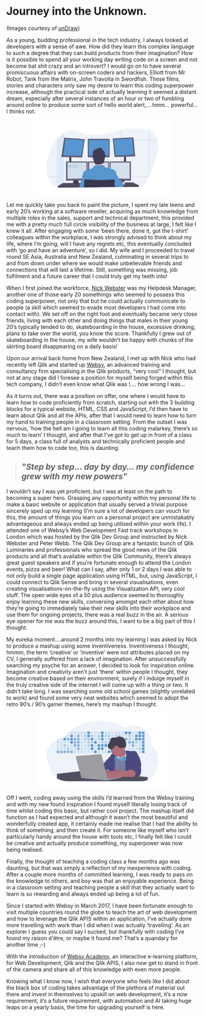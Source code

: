 # Journey into the Unknown.
(Images courtesy of <a href="https://undraw.co" target="_blank">unDraw</a>)

As a young, budding professional in the tech industry, I always looked at developers with a sense of awe. How did they learn this complex language to such a degree that they can build products from their imagination? How is it possible to spend all your working day writing code on a screen and not become bat shit crazy and an introvert? 
I would go on to have several promiscuous affairs with on-screen coders and hackers, Elliott from Mr Robot, Tank from the Matrix, John Travolta in Swordfish. These films, stories and characters only saw my desire to learn this coding superpower increase, although the practical side of actually learning it seemed a distant dream, especially after several instances of an hour or two of fumbling around online to produce some sort of hello world alert,….hmm… powerful…I thinks not.

<p align="center">
  <img src="https://github.com/WebsyIO/blog-posts/blob/master/undraw_programming_2svr.png?raw=true" alt="developer coding" height="200" align="middle"/>
</p>

Let me quickly take you back to paint the picture, I spent my late teens and early 20’s working at a software reseller, acquiring as much knowledge from multiple roles in the sales, support and technical department, this provided me with a pretty much full circle visibility of the business at large, I felt like I knew it all.
After engaging with some ‘been there, done it, got the t-shirt’ colleagues within the workplace, I was strongly advised to think about my life, where I’m going, will I have any regrets etc, this eventually concluded with ‘go and have an adventure’, so I did. My wife and I proceeded to travel round SE Asia, Australia and New Zealand, culminating in several trips to and from down under where we would make unbelievable friends and connections that will last a lifetime. Still, something was missing, job fulfilment and a future career that I could truly get my teeth into!

When I first joined the workforce, [Nick Webster](https://twitter.com/websy85) was my Helpdesk Manager, another one of those early 20 somethings who seemed to possess this coding superpower, not only that but he could actually communicate to people (a skill which seemed to evade most developers I had come into contact with). 
We set off on the right foot and eventually became very close friends, living with each other and doing things that males in their young 20’s typically tended to do, skateboarding in the house, excessive drinking, plans to take over the world, you know the score. Thankfully I grew out of skateboarding in the house, my wife wouldn’t be happy with chunks of the skirting board disappearing on a daily basis! 

Upon our arrival back home from New Zealand, I met up with Nick who had recently left Qlik and  started up [Websy](https://websy.io), an advanced training and consultancy firm specialising in the Qlik products, “very cool” I thought, but not at any stage did I foresee a position for myself being forged within this tech company, I didn’t even know what Qlik was !.... how wrong I was…

As it turns out, there was a position on offer, one where I would have to learn how to code proficiently from scratch, starting out with the 3 building blocks for a typical website, HTML, CSS and JavaScript, I’d then have to learn about Qlik and all the APIs, after that I would need to learn how to turn my hand to training people in a classroom setting. From the outset I was nervous, ‘how the hell am I going to learn all this coding malarkey, there’s so much to learn’ I thought, and after that I’ve got to get up in front of a class for 5 days, a class full of analysts and technically proficient people and teach them how to code too, this is daunting.

> ## *"Step by step… day by day… my confidence grew with my new powers"* 

I wouldn’t say I was yet proficient, but I was at least on the path to becoming a super hero.
Grasping any opportunity within my personal life to make a basic website or application that usually served a trivial purpose sincerely sped up my learning (I’m sure a lot of developers can vouch for this, the amount of things you learn on a personal project are unmistakably advantageous and always ended up being utilised within your work life). 
I attended one of Websy’s Web Development Fast track workshops in London which was hosted by the Qlik Dev Group and instructed by Nick Webster and Peter Webb. The Qlik Dev Group are a fantastic bunch of Qlik Luminaries and professionals who spread the good news of the Qlik products and all that’s available within the Qlik Community, there’s always great guest speakers and if you’re fortunate enough to attend the London events, pizza and beer! 
What can I say, after only 1 or 2 days I was able to not only build a single page application using HTML, but, using JavaScript, I could connect to Qlik Sense and bring in several visualisations, even creating visualisations-on-the-fly using the Visualization API, very cool stuff. The open wide eyes of a  50 plus audience seemed to thoroughly enjoy learning these new skills, conversing amongst each other about how they’re going to immediately take their new skills into their workplace and use them for ongoing projects, there was a real buzz in the air. A serious eye opener for me was the buzz around this, I want to be a big part of this I thought. 

My eureka moment….around 2 months into my learning I was asked by Nick to produce a mashup using some inventiveness. Inventiveness I thought, hmmm, the term ‘creative’ or ‘inventive’ were not attributes placed on my CV, I generally suffered from a lack of imagination. 
After unsuccessfully searching my psyche for an answer, I decided to look for inspiration online. Imagination and creativity aren’t just ‘there’ within people I thought, they become creative based on their environment, surely if I indulge myself in the truly creative side of the internet I will come up with a thing or two. It didn’t take long. I was searching some old school games (slightly unrelated to work) and found some very neat websites which seemed to adopt the retro 80’s / 90’s gamer themes, here’s my mashup I thought.

<p align="center">
  <img src="https://github.com/WebsyIO/blog-posts/blob/master/undraw_developer_activity_bv83.png?raw=true" alt="developer coding" height="200" align="middle"/>
</p>

Off I went, coding away using the skills I’d learned from the Websy training and with my new found inspiration I found myself literally losing track of time whilst coding this basic, but rather cool project. The mashup itself did function as I had expected and although it wasn’t the most beautiful and wonderfully created app, it certainly made me realise that I had the ability to think of something,  and then create it. For someone like myself who isn’t particularly handy around the house with tools etc, I finally felt like I could be creative and actually produce something, my superpower was now being realised.

Finally, the thought of teaching a coding class a few months ago was daunting, but that was simply a reflection of my inexperience with coding.  After a couple more months of committed learning, I was ready to pass on the knowledge to others, and boy was that an enjoyable experience. Being in a classroom setting and teaching people a skill that they actually want to learn is so rewarding and always ended up being a lot of fun. 

Since I started with Websy in March 2017, I have been fortunate enough to visit multiple countries round the globe to teach the art of web development and how to leverage the Qlik APIS within an application, I’ve actually done more travelling with work than I did when I was actually ‘travelling’. As an explorer I guess you could say I sucked, but thankfully with coding I’ve found my raison d'être, or maybe it found me? That’s a quandary for another time ;-)

With the introduction of [Websy Academy](https://websy.academy), an interactive e-learning platform, for Web Development, Qlik and the Qlik APIS, I also now get to stand in front of the camera and share all of this knowledge with even more people.

Knowing what I know now, I wish that everyone who feels like I did about the black box of coding takes advantage of the plethora of material out there and invest in themselves to upskill on web development, it’s a now requirement, it’s a future requirement, with automation and AI taking huge leaps on a yearly basis, the time for upgrading yourself is here. 
